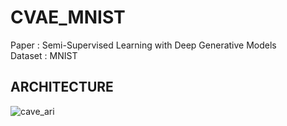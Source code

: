 # CVAE_MNIST

Paper   : Semi-Supervised Learning with Deep Generative Models  
Dataset : MNIST

ARCHITECTURE
-------------------------------------------------------------------
![cave_ari](https://user-images.githubusercontent.com/19617361/39619985-9a761a40-4fc4-11e8-86e0-215a76007d49.png)
